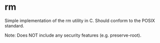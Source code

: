 # rm
Simple implementation of the rm utility in C. Should conform to the POSIX standard.

Note:
Does NOT include any security features (e.g. preserve-root).
